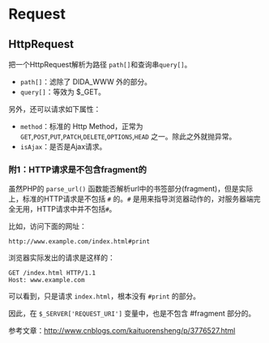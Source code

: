 # Request

## HttpRequest

把一个HttpRequest解析为路径 `path[]`和查询串`query[]`。

- `path[]`：滤除了 DIDA_WWW 外的部分。
- `query[]`：等效为 $_GET。

另外，还可以请求如下属性：

- `method`：标准的 Http Method，正常为 `GET`,`POST`,`PUT`,`PATCH`,`DELETE`,`OPTIONS`,`HEAD` 之一。除此之外就抛异常。
- `isAjax`：是否是Ajax请求。

### 附1：HTTP请求是不包含fragment的

虽然PHP的 `parse_url()` 函数能否解析url中的书签部分(fragment)，但是实际上，标准的HTTP请求是不包括 `#` 的。`#` 是用来指导浏览器动作的，对服务器端完全无用，HTTP请求中并不包括`#`。

比如，访问下面的网址：
```
http://www.example.com/index.html#print
```

浏览器实际发出的请求是这样的：
```
GET /index.html HTTP/1.1
Host: www.example.com
```

可以看到，只是请求 `index.html`，根本没有 `#print` 的部分。

因此，在 `$_SERVER['REQUEST_URI']` 变量中，也是不包含 #fragment 部分的。

参考文章：<http://www.cnblogs.com/kaituorensheng/p/3776527.html>